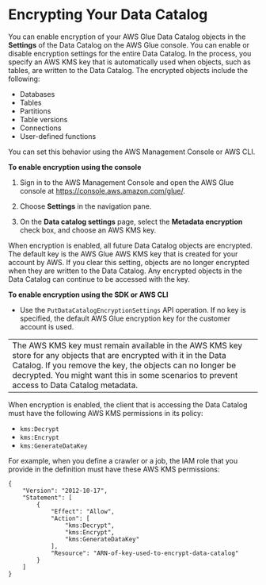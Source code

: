 # Encrypting Your Data Catalog<a name="encrypt-glue-data-catalog"></a>

You can enable encryption of your AWS Glue Data Catalog objects in the **Settings** of the Data Catalog on the AWS Glue console\. You can enable or disable encryption settings for the entire Data Catalog\. In the process, you specify an AWS KMS key that is automatically used when objects, such as tables, are written to the Data Catalog\. The encrypted objects include the following:
+ Databases
+ Tables
+ Partitions
+ Table versions
+ Connections
+ User\-defined functions

You can set this behavior using the AWS Management Console or AWS CLI\.

**To enable encryption using the console**

1. Sign in to the AWS Management Console and open the AWS Glue console at [https://console\.aws\.amazon\.com/glue/](https://console.aws.amazon.com/glue/)\.

1. Choose **Settings** in the navigation pane\. 

1. On the **Data catalog settings** page, select the **Metadata encryption** check box, and choose an AWS KMS key\. 

When encryption is enabled, all future Data Catalog objects are encrypted\. The default key is the AWS Glue AWS KMS key that is created for your account by AWS\. If you clear this setting, objects are no longer encrypted when they are written to the Data Catalog\. Any encrypted objects in the Data Catalog can continue to be accessed with the key\. 

**To enable encryption using the SDK or AWS CLI**
+ Use the `PutDataCatalogEncryptionSettings` API operation\. If no key is specified, the default AWS Glue encryption key for the customer account is used\.


|  | 
| --- |
|   The AWS KMS key must remain available in the AWS KMS key store for any objects that are encrypted with it in the Data Catalog\. If you remove the key, the objects can no longer be decrypted\. You might want this in some scenarios to prevent access to Data Catalog metadata\.   | 

When encryption is enabled, the client that is accessing the Data Catalog must have the following AWS KMS permissions in its policy:
+ `kms:Decrypt`
+ `kms:Encrypt`
+ `kms:GenerateDataKey`

For example, when you define a crawler or a job, the IAM role that you provide in the definition must have these AWS KMS permissions:

```
{
    "Version": "2012-10-17",
    "Statement": [
        {
            "Effect": "Allow",
            "Action": [
                "kms:Decrypt",
                "kms:Encrypt",
                "kms:GenerateDataKey"
            ],
            "Resource": "ARN-of-key-used-to-encrypt-data-catalog"
        }
    ]
}
```